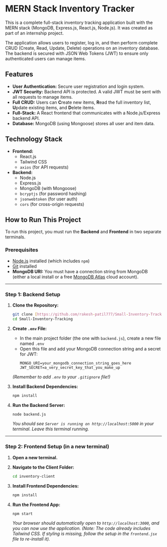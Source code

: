 # MERN Stack Inventory Tracker

This is a complete full-stack inventory tracking application built with the MERN stack (MongoDB, Express.js, React.js, Node.js). It was created as part of an internship project.

The application allows users to register, log in, and then perform complete CRUD (Create, Read, Update, Delete) operations on an inventory database. The backend is secured with JSON Web Tokens (JWT) to ensure only authenticated users can manage items.

## Features

* **User Authentication:** Secure user registration and login system.
* **JWT Security:** Backend API is protected. A valid JWT must be sent with all requests to manage items.
* **Full CRUD:** Users can **C**reate new items, **R**ead the full inventory list, **U**pdate existing items, and **D**elete items.
* **Full-Stack:** A React frontend that communicates with a Node.js/Express backend API.
* **Database:** MongoDB (using Mongoose) stores all user and item data.

## Technology Stack

* **Frontend:**
    * React.js
    * Tailwind CSS
    * `axios` (for API requests)
* **Backend:**
    * Node.js
    * Express.js
    * MongoDB (with Mongoose)
    * `bcryptjs` (for password hashing)
    * `jsonwebtoken` (for user auth)
    * `cors` (for cross-origin requests)

## How to Run This Project

To run this project, you must run the **Backend** and **Frontend** in two separate terminals.

### Prerequisites

* [Node.js](https://nodejs.org/) installed (which includes `npm`)
* [Git](https://git-scm.com/) installed
* **MongoDB URI:** You must have a connection string from MongoDB (either a local install or a free [MongoDB Atlas](https://www.mongodb.com/cloud/atlas/register) cloud account).

---

### **Step 1: Backend Setup**

1.  **Clone the Repository:**
    ```sh
    git clone [https://github.com/rakesh-patil777/Small-Inventory-Tracking.git](https://github.com/rakesh-patil777/Small-Inventory-Tracking.git)
    cd Small-Inventory-Tracking
    ```

2.  **Create `.env` File:**
    * In the main project folder (the one with `backend.js`), create a new file named `.env`
    * Open this file and add your MongoDB connection string and a secret for JWT:
        ```
        MONGO_URI=your_mongodb_connection_string_goes_here
        JWT_SECRET=a_very_secret_key_that_you_make_up
        ```
    *(Remember to add `.env` to your `.gitignore` file!)*

3.  **Install Backend Dependencies:**
    ```sh
    npm install
    ```

4.  **Run the Backend Server:**
    ```sh
    node backend.js
    ```
    *You should see `Server is running on http://localhost:5000` in your terminal. Leave this terminal running.*

---

### **Step 2: Frontend Setup (in a new terminal)**

1.  **Open a new terminal.**
2.  **Navigate to the Client Folder:**
    ```sh
    cd inventory-client
    ```

3.  **Install Frontend Dependencies:**
    ```sh
    npm install
    ```

4.  **Run the Frontend App:**
    ```sh
    npm start
    ```
    *Your browser should automatically open to `http://localhost:3000`, and you can now use the application.*
    *(Note: The code already includes Tailwind CSS. If styling is missing, follow the setup in the `frontend.jsx` file to re-install it).*
